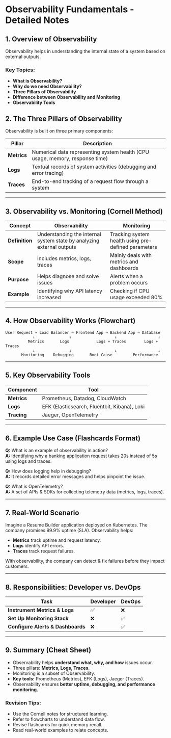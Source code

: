 # Observability Fundamentals - Detailed Notes

## **1. Overview of Observability**
Observability helps in understanding the internal state of a system based on external outputs.

### **Key Topics:**
- **What is Observability?**
- **Why do we need Observability?**
- **Three Pillars of Observability**
- **Difference between Observability and Monitoring**
- **Observability Tools**

## **2. The Three Pillars of Observability**  
Observability is built on three primary components:

| Pillar | Description |
|--------|-------------|
| **Metrics** | Numerical data representing system health (CPU usage, memory, response time) |
| **Logs** | Textual records of system activities (debugging and error tracing) |
| **Traces** | End-to-end tracking of a request flow through a system |

---

## **3. Observability vs. Monitoring (Cornell Method)**

| **Concept** | **Observability** | **Monitoring** |
|-------------|----------------|------------|
| **Definition** | Understanding the internal system state by analyzing external outputs | Tracking system health using pre-defined parameters |
| **Scope** | Includes metrics, logs, traces | Mainly deals with metrics and dashboards |
| **Purpose** | Helps diagnose and solve issues | Alerts when a problem occurs |
| **Example** | Identifying why API latency increased | Checking if CPU usage exceeded 80% |

---

## **4. How Observability Works (Flowchart)**
```
User Request → Load Balancer → Frontend App → Backend App → Database
            ↓               ↓                   ↓                  ↓
          Metrics       Logs            Logs + Traces        Logs + Traces
            ↓               ↓                   ↓                  ↓
       Monitoring    Debugging       Root Cause         Performance
```
---

## **5. Key Observability Tools**

| **Component** | **Tool** |
|--------------|---------|
| **Metrics** | Prometheus, Datadog, CloudWatch |
| **Logs** | EFK (Elasticsearch, Fluentbit, Kibana), Loki |
| **Tracing** | Jaeger, OpenTelemetry |

---

## **6. Example Use Case (Flashcards Format)**

**Q:** What is an example of observability in action?  
**A:** Identifying why a banking application request takes 20s instead of 5s using logs and traces.

**Q:** How does logging help in debugging?  
**A:** It records detailed error messages and helps pinpoint the issue.

**Q:** What is OpenTelemetry?  
**A:** A set of APIs & SDKs for collecting telemetry data (metrics, logs, traces).

---

## **7. Real-World Scenario**
Imagine a Resume Builder application deployed on Kubernetes. The company promises 99.9% uptime (SLA). Observability helps:
- **Metrics** track uptime and request latency.
- **Logs** identify API errors.
- **Traces** track request failures.

With observability, the company can detect & fix failures before they impact customers.

---

## **8. Responsibilities: Developer vs. DevOps**

| **Task** | **Developer** | **DevOps** |
|----------|-------------|---------|
| **Instrument Metrics & Logs** | ✅ | ❌ |
| **Set Up Monitoring Stack** | ❌ | ✅ |
| **Configure Alerts & Dashboards** | ❌ | ✅ |

---

## **9. Summary (Cheat Sheet)**
- Observability helps **understand what, why, and how** issues occur.
- Three pillars: **Metrics, Logs, Traces**.
- Monitoring is a subset of Observability.
- **Key tools:** Prometheus (Metrics), EFK (Logs), Jaeger (Traces).
- Observability ensures **better uptime, debugging, and performance monitoring**.

### **Revision Tips:**
- Use the Cornell notes for structured learning.
- Refer to flowcharts to understand data flow.
- Revise flashcards for quick memory recall.
- Read real-world examples to relate concepts.


